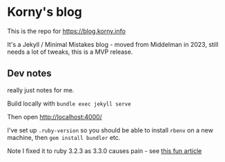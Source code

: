 # Korny's blog

This is the repo for https://blog.korny.info

It's a Jekyll / Minimal Mistakes blog - moved from Middelman in 2023, still needs a lot of tweaks, this is a MVP release.

## Dev notes

really just notes for me.

Build locally with `bundle exec jekyll serve`

Then open <http://localhost:4000/>

I've set up `.ruby-version` so you should be able to install `rbenv` on a new machine, then `gem install bundler` etc.

Note I fixed it to ruby 3.2.3 as 3.3.0 causes pain - see [this fun article](https://ritviknag.com/tech-tips/ruby-versioning-hell-with-jekyll-&-github-pages/)
